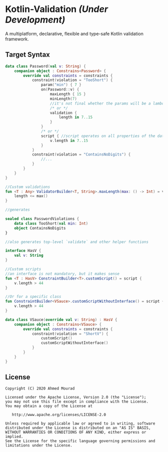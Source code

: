 # Kotlin-Validation _(Under Development)_
A multiplatform, declarative, flexible and type-safe Kotlin validation framework.

## Target Syntax

```kotlin
data class Password(val v: String) {
    companion object : Constrains<Password> {
        override val constraints = constraints {
            constraint(violation = "TooShort") {
                param("min") { 7 }
                on(Password::v) {
                    maxLength { 15 }
                    minLength(7)
                    //it's not final whether the params will be a lambda or a value, probably will provide both options
                    /* or */
                    validation {
                        length in 7..15
                    }
                }
                /* or */
                script { //script operates on all properties of the data class
                    v.length in 7..15
                }
            }
            constraint(violation = "ContainsNoDigits") {
                //...
            }
        }
    }
}

//Custom validations
fun <T : Any> ValidatorBuilder<T, String>.maxLength(max: () -> Int) = validation {
    length <= max()
}

//generates

sealed class PasswordViolations {
    data class TooShort(val min: Int)
    object ContainsNoDigits
}

//also generates top-level `validate` and other helper functions
```

```kotlin
interface HasV {
    val v: String
}

//Custom scripts
//an interface is not mandatory, but it makes sense
fun <T : HasV> ConstraintBuilder<T>.customScript() = script {
    v.length > 44
}

//Or for a specific class
fun ConstraintBuilder<VSauce>.customScriptWithoutInterface() = script {
    v.length > 44
}

data class VSauce(override val v: String) : HasV {
    companion object : Constrains<VSauce> {
        override val constraints = constraints {
            constraint(violation = "ShortV") {
                customScript()
                customScriptWithoutInterface()
            }
        }
    }
}
```

License
-------

    Copyright (C) 2020 Ahmed Mourad

    Licensed under the Apache License, Version 2.0 (the "License");
    you may not use this file except in compliance with the License.
    You may obtain a copy of the License at

       http://www.apache.org/licenses/LICENSE-2.0

    Unless required by applicable law or agreed to in writing, software
    distributed under the License is distributed on an "AS IS" BASIS,
    WITHOUT WARRANTIES OR CONDITIONS OF ANY KIND, either express or implied.
    See the License for the specific language governing permissions and
    limitations under the License.

 [snapshots]: https://oss.sonatype.org/content/repositories/snapshots/
 